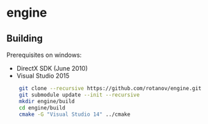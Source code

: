 # engine

## Building

Prerequisites on windows:
 - DirectX SDK (June 2010)
 - Visual Studio 2015

```sh
    git clone --recursive https://github.com/rotanov/engine.git
    git submodule update --init --recursive
    mkdir engine/build
    cd engine/build
    cmake -G "Visual Studio 14" ../cmake
```
